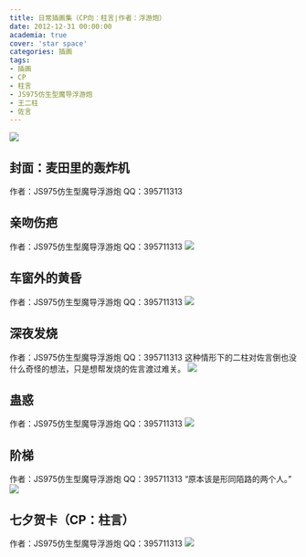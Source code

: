 ```yaml
---
title: 日常插画集（CP向：柱言∣作者：浮游炮）
date: 2012-12-31 00:00:00
academia: true
cover: 'star space'
categories: 插画
tags: 
- 插画
- CP
- 柱言
- JS975仿生型魔导浮游炮
- 王二柱
- 佐言
---
```

![  ](https://twothousand2017.github.io/images/日常插画柱言/麦田里的轰炸机.jpg)
<!--more-->

## 封面：麦田里的轰炸机

作者：JS975仿生型魔导浮游炮
QQ：395711313

## 亲吻伤疤

作者：JS975仿生型魔导浮游炮
QQ：395711313
![  ](https://twothousand2017.github.io/images/日常插画柱言/亲吻伤疤.jpg)

## 车窗外的黄昏

作者：JS975仿生型魔导浮游炮
QQ：395711313
![  ](https://twothousand2017.github.io/images/日常插画柱言/车窗外的黄昏.jpg)

## 深夜发烧

作者：JS975仿生型魔导浮游炮
QQ：395711313
这种情形下的二柱对佐言倒也没什么奇怪的想法，只是想帮发烧的佐言渡过难关。
![  ](https://twothousand2017.github.io/images/日常插画柱言/发烧.jpg)

## 蛊惑

作者：JS975仿生型魔导浮游炮
QQ：395711313
![  ](https://twothousand2017.github.io/images/日常插画柱言/苹果.jpg)

## 阶梯

作者：JS975仿生型魔导浮游炮
QQ：395711313
“原本该是形同陌路的两个人。”
![  ](https://twothousand2017.github.io/images/日常插画柱言/楼梯.jpg)

## 七夕贺卡（CP：柱言）

作者：JS975仿生型魔导浮游炮
QQ：395711313
![  ](https://twothousand2017.github.io/images/日常插画节日/二柱佐言七夕1.jpg)
